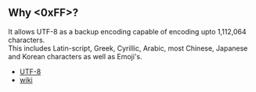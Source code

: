 ## Why <0xFF>?

It allows UTF-8 as a backup encoding capable of encoding upto 1,112,064 characters.  
This includes Latin-script, Greek, Cyrillic, Arabic, most Chinese, Japanese and Korean characters as well as Emoji's.

* [UTF-8](https://blog.hubspot.com/website/what-is-utf-8)
* [wiki](https://en.wikipedia.org/wiki/UTF-8)

